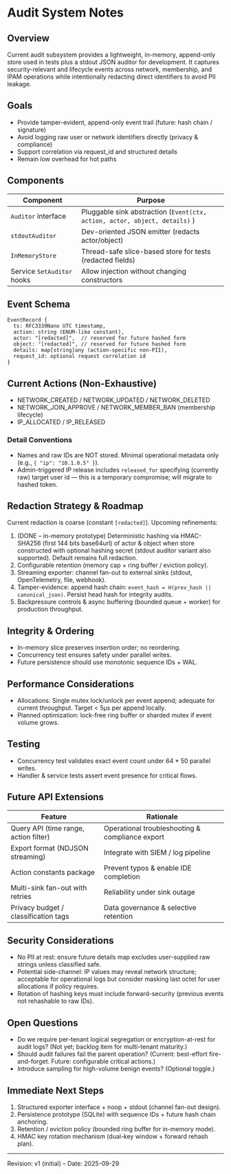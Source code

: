 # Audit System Notes

## Overview
Current audit subsystem provides a lightweight, in-memory, append-only store used in tests plus a stdout JSON auditor for development. It captures security-relevant and lifecycle events across network, membership, and IPAM operations while intentionally redacting direct identifiers to avoid PII leakage.

## Goals
- Provide tamper-evident, append-only event trail (future: hash chain / signature)
- Avoid logging raw user or network identifiers directly (privacy & compliance)
- Support correlation via request_id and structured details
- Remain low overhead for hot paths

## Components
| Component                  | Purpose                                                                    |
| -------------------------- | -------------------------------------------------------------------------- |
| `Auditor` interface        | Pluggable sink abstraction (`Event(ctx, action, actor, object, details)` ) |
| `stdoutAuditor`            | Dev-oriented JSON emitter (redacts actor/object)                           |
| `InMemoryStore`            | Thread-safe slice-based store for tests (redacted fields)                  |
| Service `SetAuditor` hooks | Allow injection without changing constructors                              |

## Event Schema
```
EventRecord {
  ts: RFC3339Nano UTC timestamp,
  action: string (ENUM-like constant),
  actor: "[redacted]",  // reserved for future hashed form
  object: "[redacted]", // reserved for future hashed form
  details: map[string]any (action-specific non-PII),
  request_id: optional request correlation id
}
```

## Current Actions (Non-Exhaustive)
- NETWORK_CREATED / NETWORK_UPDATED / NETWORK_DELETED
- NETWORK_JOIN_APPROVE / NETWORK_MEMBER_BAN (membership lifecycle)
- IP_ALLOCATED / IP_RELEASED

### Detail Conventions
- Names and raw IDs are NOT stored. Minimal operational metadata only (e.g., `{ "ip": "10.1.0.5" }`).
- Admin-triggered IP release includes `released_for` specifying (currently raw) target user id — this is a temporary compromise; will migrate to hashed token.

## Redaction Strategy & Roadmap
Current redaction is coarse (constant `[redacted]`). Upcoming refinements:
1. (DONE – in-memory prototype) Deterministic hashing via HMAC-SHA256 (first 144 bits base64url) of actor & object when store constructed with optional hashing secret (stdout auditor variant also supported). Default remains full redaction.
2. Configurable retention (memory cap + ring buffer / eviction policy).
3. Streaming exporter: channel fan-out to external sinks (stdout, OpenTelemetry, file, webhook).
4. Tamper-evidence: append hash chain: `event_hash = H(prev_hash || canonical_json)`. Persist head hash for integrity audits.
5. Backpressure controls & async buffering (bounded queue + worker) for production throughput.

## Integrity & Ordering
- In-memory slice preserves insertion order; no reordering.
- Concurrency test ensures safety under parallel writes.
- Future persistence should use monotonic sequence IDs + WAL.

## Performance Considerations
- Allocations: Single mutex lock/unlock per event append; adequate for current throughput. Target < 5µs per append locally.
- Planned optimization: lock-free ring buffer or sharded mutex if event volume grows.

## Testing
- Concurrency test validates exact event count under 64 * 50 parallel writes.
- Handler & service tests assert event presence for critical flows.

## Future API Extensions
| Feature                               | Rationale                                       |
| ------------------------------------- | ----------------------------------------------- |
| Query API (time range, action filter) | Operational troubleshooting & compliance export |
| Export format (NDJSON streaming)      | Integrate with SIEM / log pipeline              |
| Action constants package              | Prevent typos & enable IDE completion           |
| Multi-sink fan-out with retries       | Reliability under sink outage                   |
| Privacy budget / classification tags  | Data governance & selective retention           |

## Security Considerations
- No PII at rest: ensure future details map excludes user-supplied raw strings unless classified safe.
- Potential side-channel: IP values may reveal network structure; acceptable for operational logs but consider masking last octet for user allocations if policy requires.
- Rotation of hashing keys must include forward-security (previous events not rehashable to raw IDs).

## Open Questions
- Do we require per-tenant logical segregation or encryption-at-rest for audit logs? (Not yet; backlog item for multi-tenant maturity.)
- Should audit failures fail the parent operation? (Current: best-effort fire-and-forget. Future: configurable critical actions.)
- Introduce sampling for high-volume benign events? (Optional toggle.)

## Immediate Next Steps
1. Structured exporter interface + noop + stdout (channel fan-out design).
2. Persistence prototype (SQLite) with sequence IDs + future hash chain anchoring.
3. Retention / eviction policy (bounded ring buffer for in-memory mode).
4. HMAC key rotation mechanism (dual-key window + forward rehash plan).

---
Revision: v1 (initial) – Date: 2025-09-29

